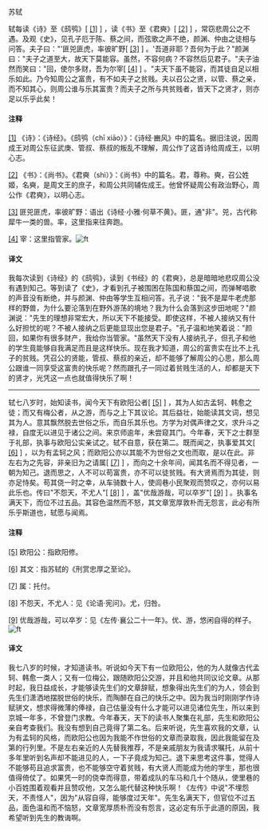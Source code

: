 
苏轼

轼每读《诗》至《鸱鸮》[
[\[1\]](#note_1)
] ，读《书》至《君奭》[
[\[2\]](#note_2)
]
，常窃悲周公之不遇。及观《史》，见孔子厄于陈、蔡之间，而弦歌之声不绝，颜渊、仲由之徒相与问答。夫子曰："'匪兕匪虎，率彼旷野[
[\[3\]](#note_3)
]
。'吾道非耶？吾何为于此？"颜渊曰："夫子之道至大，故天下莫能容。虽然，不容何病？不容然后见君子。"夫子油然而笑曰："回，使尔多财，吾为尔宰[
[\[4\]](#note_4)
]
。"夫天下虽不能容，而其徒自足以相乐如此。乃今知周公之富贵，有不如夫子之贫贱。夫以召公之贤，以管、蔡之亲，而不知其心，则周公谁与乐其富贵？而夫子之所与共贫贱者，皆天下之贤才，则亦足以乐乎此矣！

#### 注释 

[\[1\]](#noteBack_1)
《诗》：《诗经》。《鸱鸮（chī
xiāo）》：《诗经·豳风》中的篇名。据旧注说，因周成王对周公东征武庚、管叔、蔡叔的叛乱不理解，周公作了这首诗给周成王，以明心志。

[\[2\]](#noteBack_2)
《书》：《尚书》。《君奭（shì）》：《尚书》中的篇名。君，尊称。奭，召公姓姬，名奭，是周文王的庶子，和周公共同辅佐成王。他曾怀疑周公有政治野心，周公作《君奭》，以明心志。

[\[3\]](#noteBack_3)
匪兕匪虎，率彼旷野：语出《诗经·小雅·何草不黄》。匪，通"非"。兕，古代称犀牛一类的兽。率，这里指来往奔跑。

[\[4\]](#noteBack_4)
宰：这里指管家。![ft](@media/Image00002.jpg)

#### 译文 

我每次读到《诗经》的《鸱鸮》，读到《书经》的《君奭》，总是暗暗地悲叹周公没有遇到知己。等到读了《史》，才看到孔子被围困在陈国和蔡国之间，而弹琴唱歌的声音没有断绝，并与颜渊、仲由等学生互相问答。孔子说："我不是犀牛老虎那样的野兽，为什么要沦落到在野外游荡的境地？我为什么会落到这步田地呢？"颜渊说："先生的理想非常宏大，所以天下不能接受。即使这样，不被人接纳又有什么好担忧的呢？不被人接纳之后更能显现出您是君子。"孔子温和地笑着说："颜回，如果你有很多财产，我给你当管家。"虽然天下没有人接纳孔子，但孔子和他的学生竟能够自我满足而且是这样快乐。现在我才知道，周公的富贵实在比不上孔子的贫贱。凭召公的贤能，管叔、蔡叔的亲近，却不能够了解周公的心思，那么周公跟谁一同享受这富贵的快乐呢？然而跟孔子一同过着贫贱生活的人，却都是天下的贤才，光凭这一点也就值得快乐了啊！

------------------------------------------------------------------------

轼七八岁时，始知读书，闻今天下有欧阳公者[
[\[5\]](#note_5)
]
，其为人如古孟轲、韩愈之徒；而又有梅公者，从之游，而与之上下其议论。其后益壮，始能读其文词，想见其为人。意其飘然脱去世俗之乐，而自乐其乐也。方学为对偶声律之文，求升斗之禄，自度无以进见于诸公之间。来京师逾年，未尝窥其门。今年春，天下之士群至于礼部，执事与欧阳公实亲试之。轼不自意，获在第二。既而闻之，执事爱其文[
[\[6\]](#note_6)
]
，以为有孟轲之风；而欧阳公亦以其能不为世俗之文也而取，是以在此。非左右为之先容，非亲旧为之请属[
[\[7\]](#note_7)
]
，而向之十余年间，闻其名而不得见者，一朝为知己。退而思之，人不可以苟富贵，亦不可以徒贫贱。有大贤焉而为其徒，则亦足恃矣。苟其侥一时之幸，从车骑数十人，使闾巷小民聚观而赞叹之，亦何以易此乐也。传曰"不怨天，不尤人"[
[\[8\]](#note_8)
] ，盖"优哉游哉，可以卒岁"[
[\[9\]](#note_9)
]
。执事名满天下，而位不过五品。其容色温然而不怒，其文章宽厚敦朴而无怨言，此必有所乐乎斯道也，轼愿与闻焉。

#### 注释 

[\[5\]](#noteBack_5)
欧阳公：指欧阳修。

[\[6\]](#noteBack_6)
其文：指苏轼的《刑赏忠厚之至论》。

[\[7\]](#noteBack_7) 属：托付。

[\[8\]](#noteBack_8)
不怨天，不尤人：见《论语·宪问》。尤，归咎。

[\[9\]](#noteBack_9)
优哉游哉，可以卒岁：见《左传·襄公二十一年》。优、游，悠闲自得的样子。![ft](@media/Image00002.jpg)

#### 译文 

我七八岁的时候，才知道读书。听说如今天下有一位欧阳公，他的为人就像古代孟轲、韩愈一类人；又有一位梅公，跟随欧阳公交游，并且和他共同议论文章。从那时起，我日益成长，才能够读先生们的文章辞赋，想象得出先生们的为人，领会到先生们潇洒地摆脱世俗的快乐，而陶醉在自己的快乐之中。因为我当时刚刚学作诗赋骈文，想求得微薄的俸禄，自己估量没有什么才能可以进见诸位先生，所以来到京城一年多，不曾登门求教。今年春天，天下的读书人聚集在礼部，先生和欧阳公亲自考查我们。我没有想到自己竟得了第二名。后来听说，先生喜欢我的文章，认为有孟轲的风格，而欧阳公也因为我能不作世俗的文章而录取我，因此我能留在及第的行列里。不是左右亲近的人先替我推荐，不是亲戚朋友为我请求嘱托，从前十多年里听到名声却不能进见的人，一下子竟成为知己。退下来思考这件事，觉得人不能够苟且追求富贵，也不能够空守着贫贱，有大贤人而能成为他的学生，那也很值得倚仗了。如果凭一时的侥幸而得意，带着成队的车马和几十个随从，使里巷的小百姓围着观看并且赞叹他，又怎么能代替这种快乐啊！《左传》中说"不埋怨天，不责怪人"，因为"从容自得，能够度过天年"。先生名满天下，但官位不过五品，面色温和而不恼怒，文章宽厚质朴而没有怨言，这必定有乐于此道的原因，我希望听到先生的教诲啊。

